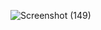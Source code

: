 ![Screenshot (149)](https://github.com/user-attachments/assets/cd980c91-fecd-4297-a4c3-69ffe3d61e5e)
